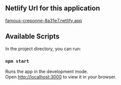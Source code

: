 ## Netlify Url for this application
[famous-creponne-8a31e7.netlify.app](https://famous-creponne-8a31e7.netlify.app/)

## Available Scripts

In the project directory, you can run:

### `npm start`

Runs the app in the development mode.\
Open [http://localhost:3000](http://localhost:3000) to view it in your browser.

